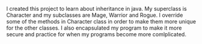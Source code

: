I created this project to learn about inheritance in java. My superclass is Character and my subclasses are Mage, Warrior and Rogue. 
I override some of the methods in Character class in order to make them more unique for the other classes. 
I also encapsulated my program to make it more secure and practice for when my programs become more comlplicated. 
